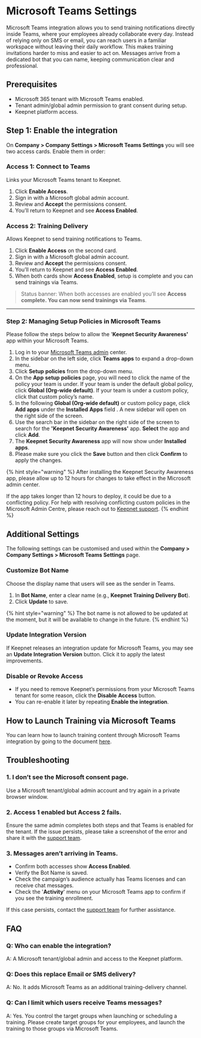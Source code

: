 # Microsoft Teams Settings

Microsoft Teams integration allows you to send training notifications directly inside Teams, where your employees already collaborate every day. Instead of relying only on SMS or email, you can reach users in a familiar workspace without leaving their daily workflow. This makes training invitations harder to miss and easier to act on. Messages arrive from a dedicated bot that you can name, keeping communication clear and professional.

## Prerequisites

* Microsoft 365 tenant with Microsoft Teams enabled.
* Tenant admin/global admin permission to grant consent during setup.
* Keepnet platform access.

## Step 1: Enable the integration

On **Company > Company Settings > Microsoft Teams Settings** you will see two access cards. Enable them in order:

### Access 1: **Connect to Teams**

Links your Microsoft Teams tenant to Keepnet.

1. Click **Enable Access**.
2. Sign in with a Microsoft global admin account.
3. Review and **Accept** the permissions consent.
4. You’ll return to Keepnet and see **Access Enabled**.

### Access 2: **Training Delivery**

Allows Keepnet to send training notifications to Teams.

1. Click **Enable Access** on the second card.
2. Sign in with a Microsoft global admin account.
3. Review and **Accept** the permissions consent.
4. You’ll return to Keepnet and see **Access Enabled**.
5. When both cards show **Access Enabled**, setup is complete and you can send trainings via Teams.

> Status banner: When both accesses are enabled you’ll see **Access complete. You can now send trainings via Teams**.

***

### Step 2: Managing Setup Policies in Microsoft Teams

Please follow the steps below to allow the '**Keepnet Security Awareness'** app within your Microsoft Teams.

1. Log in to your [Microsoft Teams admin](https://admin.teams.microsoft.com/) center.
2. In the sidebar on the left side, click **Teams** **apps** to expand a drop-down menu.
3. Click **Setup** **policies** from the drop-down menu.
4. On the **App** **setup** **policies** page, you will need to click the name of the policy your team is under. If your team is under the default global policy, click **Global (Org-wide default)**. If your team is under a custom policy, click that custom policy’s name.
5. In the following **Global (Org-wide default)** or custom policy page, click **Add apps** under the **Installed** **Apps** field . A new sidebar will open on the right side of the screen.
6. Use the search bar in the sidebar on the right side of the screen to search for the **'Keepnet Security Awareness'** app. **Select** the app and click **Add**.
7. The **Keepnet Security Awareness** app will now show under **Installed apps**.
8. Please make sure you click the **Save** button and then click **Confirm** to apply the changes.

{% hint style="warning" %}
After installing the Keepnet Security Awareness app, please allow up to 12 hours for changes to take effect in the Microsoft admin center.

If the app takes longer than 12 hours to deploy, it could be due to a conflicting policy. For help with resolving conflicting custom policies in the Microsoft Admin Centre, please reach out to [Keepnet support](../../../../resources/keepnet-support-help-desk.md).
{% endhint %}

## Additional Settings

The following settings can be customised and used within the **Company > Company Settings > Microsoft Teams Settings** page.

### Customize Bot Name

Choose the display name that users will see as the sender in Teams.

1. In **Bot Name**, enter a clear name (e.g., **Keepnet Training Delivery Bot**).&#x20;
2. Click **Update** to save.

{% hint style="warning" %}
The bot name is not allowed to be updated at the moment, but it will be available to change in the future.
{% endhint %}

### Update Integration Version

If Keepnet releases an integration update for Microsoft Teams, you may see an **Update Integration Version** button. Click it to apply the latest improvements.

### Disable or Revoke Access

* If you need to remove Keepnet’s permissions from your Microsoft Teams tenant for some reason, click the **Disable** **Access** button.
* You can re-enable it later by repeating **Enable the integration**.

## How to Launch Training via Microsoft Teams

You can learn how to launch training content through Microsoft Teams integration by going to the document [here](../../awareness-educator/training-library.md#how-to-launch-training-through-microsoft-teams).

## Troubleshooting

### **1. I don’t see the Microsoft consent page.**

Use a Microsoft tenant/global admin account and try again in a private browser window.

### **2. Access 1 enabled but Access 2 fails.**

Ensure the same admin completes both steps and that Teams is enabled for the tenant. If the issue persists, please take a screenshot of the error and share it with the [support team](../../../../resources/keepnet-support-help-desk.md).

### **3. Messages aren’t arriving in Teams.**

* Confirm both accesses show **Access Enabled**.
* Verify the Bot Name is saved.
* Check the campaign’s audience actually has Teams licenses and can receive chat messages.
* Check the '**Activity**' menu on your Microsoft Teams app to confirm if you see the training enrollment.

If this case persists, contact the [support team](../../../../resources/keepnet-support-help-desk.md) for further assistance.

## FAQ

### **Q: Who can enable the integration?**

A: A Microsoft tenant/global admin and access to the Keepnet platform.

### **Q: Does this replace Email or SMS delivery?**

A: No. It adds Microsoft Teams as an additional training-delivery channel.

### **Q: Can I limit which users receive Teams messages?**

A: Yes. You control the target groups when launching or scheduling a training. Please create target groups for your employees, and launch the training to those groups via Microsoft Teams.
